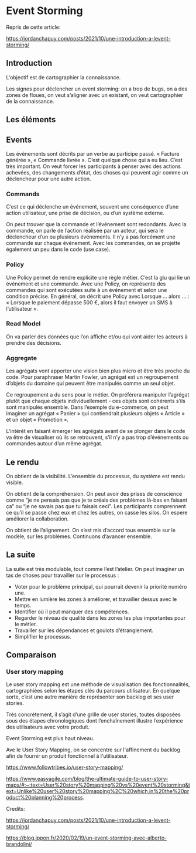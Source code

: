 # Event Storming

Repris de cette article: 

https://jordanchapuy.com/posts/2021/10/une-introduction-a-levent-storming/


## Introduction


L'objectif est de cartographier la connaissance.

Les signes pour déclencher un event storming: on a trop de bugs, on a des zones de floues, on veut s’aligner avec un existant, on veut cartographier de la connaissance.


## Les éléments


## Events

Les événements sont décrits par un verbe au participe passé. « Facture générée », « Commande livrée ». 
C’est quelque chose qui a eu lieu. C’est très important. On veut forcer les participants à penser avec des actions achevées, des changements d’état, des choses qui peuvent agir comme un déclencheur pour une autre action.

### Commands

C’est ce qui déclenche un événement, souvent une conséquence d’une action utilisateur, une prise de décision, ou d’un système externe.

On peut trouver que la commande et l’événement sont redondants. Avec la commande, on parle de l’action réalisée par un acteur, qui sera le déclencheur d’un ou plusieurs événements. Il n’y a pas forcément une commande sur chaque événement. 
Avec les commandes, on se projette également un peu dans le code (use case).

### Policy

Une Policy permet de rendre explicite une règle métier. C’est la glu qui lie un événement et une commande. Avec une Policy, on représente des commandes qui sont exécutées suite à un événement et selon une condition précise. En général, on décrit une Policy avec Lorsque ... alors ... : « Lorsque le paiement dépasse 500 €, alors il faut envoyer un SMS à l’utilisateur ».

### Read Model

On va parler des données que l’on affiche et/ou qui vont aider les acteurs à prendre des décisions. 


### Aggregate

Les agrégats vont apporter une vision bien plus micro et être très proche du code. Pour paraphraser Martin Fowler, un agrégat est un regroupement d’objets du domaine qui peuvent être manipulés comme un seul objet. 

Ce regroupement a du sens pour le métier. On préfèrera manipuler l’agrégat plutôt que chaque objets individuellement - ces objets sont cohérents s’ils sont manipulés ensemble. Dans l’exemple du e-commerce, on peut imaginer un agrégat « Panier » qui contiendrait plusieurs objets « Article » et un objet « Promotion ».

L’intérêt en faisant émerger les agrégats avant de se plonger dans le code va être de visualiser où ils se retrouvent, s’il n’y a pas trop d’événements ou commandes autour d’un même agrégat.

## Le rendu

On obtient de la visibilité. L’ensemble du processus, du système est rendu visible.

On obtient de la compréhension. On peut avoir des prises de conscience comme “je ne pensais pas que je te créais des problèmes là-bas en faisant ça” ou “je ne savais pas que tu faisais ceci”. Les participants comprennent ce qu’il se passe chez eux et chez les autres, on casse les silos. On espere améliorer la collaboration.

On obtient de l’alignement. On s’est mis d’accord tous ensemble sur le modèle, sur les problèmes. Continuons d’avancer ensemble.


## La suite

La suite est très modulable, tout comme l’est l’atelier. On peut imaginer un tas de choses pour travailler sur le processus :

- Voter pour le problème principal, qui pourrait devenir la priorité numéro une.
- Mettre en lumière les zones à améliorer, et travailler dessus avec le temps.
- Identifier où il peut manquer des compétences.
- Regarder le niveau de qualité dans les zones les plus importantes pour le métier.
- Travailler sur les dépendances et goulots d’étranglement.
- Simplifier le processus.


## Comparaison

### User story mapping

Le user story mapping est une méthode de visualisation des fonctionnalités, cartographiées selon les étapes clés du parcours utilisateur. En quelque sorte, c’est une autre manière de représenter son backlog et ses user stories. 

Très concrètement, il s’agit d’une grille de user stories, toutes disposées sous des étapes chronologiques dont l’enchaînement illustre l’expérience des utilisateurs avec votre produit.

Event Storming est plus haut niveau.

Ave le User Story Mapping, on se concentre sur l'affinement du backlog afin de fournir un produit fonctionnel à l'utilisateur.

https://www.followtribes.io/user-story-mapping/

https://www.easyagile.com/blog/the-ultimate-guide-to-user-story-maps/#:~:text=User%20story%20mapping%20vs%20event%20storming&text=Unlike%20user%20story%20mapping%2C%20which,in%20the%20product%20planning%20process.

Credits:

https://jordanchapuy.com/posts/2021/10/une-introduction-a-levent-storming/

https://blog.ippon.fr/2020/02/19/un-event-storming-avec-alberto-brandolini/
